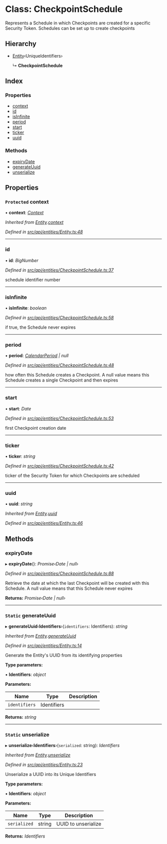 # Class: CheckpointSchedule

Represents a Schedule in which Checkpoints are created for a specific
 Security Token. Schedules can be set up to create checkpoints

## Hierarchy

* [Entity](entity.md)‹UniqueIdentifiers›

  ↳ **CheckpointSchedule**

## Index

### Properties

* [context](checkpointschedule.md#protected-context)
* [id](checkpointschedule.md#id)
* [isInfinite](checkpointschedule.md#isinfinite)
* [period](checkpointschedule.md#period)
* [start](checkpointschedule.md#start)
* [ticker](checkpointschedule.md#ticker)
* [uuid](checkpointschedule.md#uuid)

### Methods

* [expiryDate](checkpointschedule.md#expirydate)
* [generateUuid](checkpointschedule.md#static-generateuuid)
* [unserialize](checkpointschedule.md#static-unserialize)

## Properties

### `Protected` context

• **context**: *[Context](context.md)*

*Inherited from [Entity](entity.md).[context](entity.md#protected-context)*

*Defined in [src/api/entities/Entity.ts:48](https://github.com/PolymathNetwork/polymesh-sdk/blob/05b527a2/src/api/entities/Entity.ts#L48)*

___

###  id

• **id**: *BigNumber*

*Defined in [src/api/entities/CheckpointSchedule.ts:37](https://github.com/PolymathNetwork/polymesh-sdk/blob/05b527a2/src/api/entities/CheckpointSchedule.ts#L37)*

schedule identifier number

___

###  isInfinite

• **isInfinite**: *boolean*

*Defined in [src/api/entities/CheckpointSchedule.ts:58](https://github.com/PolymathNetwork/polymesh-sdk/blob/05b527a2/src/api/entities/CheckpointSchedule.ts#L58)*

if true, the Schedule never expires

___

###  period

• **period**: *[CalendarPeriod](../interfaces/calendarperiod.md) | null*

*Defined in [src/api/entities/CheckpointSchedule.ts:48](https://github.com/PolymathNetwork/polymesh-sdk/blob/05b527a2/src/api/entities/CheckpointSchedule.ts#L48)*

how often this Schedule creates a Checkpoint. A null value means this Schedule
  creates a single Checkpoint and then expires

___

###  start

• **start**: *Date*

*Defined in [src/api/entities/CheckpointSchedule.ts:53](https://github.com/PolymathNetwork/polymesh-sdk/blob/05b527a2/src/api/entities/CheckpointSchedule.ts#L53)*

first Checkpoint creation date

___

###  ticker

• **ticker**: *string*

*Defined in [src/api/entities/CheckpointSchedule.ts:42](https://github.com/PolymathNetwork/polymesh-sdk/blob/05b527a2/src/api/entities/CheckpointSchedule.ts#L42)*

ticker of the Security Token for which Checkpoints are scheduled

___

###  uuid

• **uuid**: *string*

*Inherited from [Entity](entity.md).[uuid](entity.md#uuid)*

*Defined in [src/api/entities/Entity.ts:46](https://github.com/PolymathNetwork/polymesh-sdk/blob/05b527a2/src/api/entities/Entity.ts#L46)*

## Methods

###  expiryDate

▸ **expiryDate**(): *Promise‹Date | null›*

*Defined in [src/api/entities/CheckpointSchedule.ts:88](https://github.com/PolymathNetwork/polymesh-sdk/blob/05b527a2/src/api/entities/CheckpointSchedule.ts#L88)*

Retrieve the date at which the last Checkpoint will be created with this Schedule.
  A null value means that this Schedule never expires

**Returns:** *Promise‹Date | null›*

___

### `Static` generateUuid

▸ **generateUuid**‹**Identifiers**›(`identifiers`: Identifiers): *string*

*Inherited from [Entity](entity.md).[generateUuid](entity.md#static-generateuuid)*

*Defined in [src/api/entities/Entity.ts:14](https://github.com/PolymathNetwork/polymesh-sdk/blob/05b527a2/src/api/entities/Entity.ts#L14)*

Generate the Entity's UUID from its identifying properties

**Type parameters:**

▪ **Identifiers**: *object*

**Parameters:**

Name | Type | Description |
------ | ------ | ------ |
`identifiers` | Identifiers |   |

**Returns:** *string*

___

### `Static` unserialize

▸ **unserialize**‹**Identifiers**›(`serialized`: string): *Identifiers*

*Inherited from [Entity](entity.md).[unserialize](entity.md#static-unserialize)*

*Defined in [src/api/entities/Entity.ts:23](https://github.com/PolymathNetwork/polymesh-sdk/blob/05b527a2/src/api/entities/Entity.ts#L23)*

Unserialize a UUID into its Unique Identifiers

**Type parameters:**

▪ **Identifiers**: *object*

**Parameters:**

Name | Type | Description |
------ | ------ | ------ |
`serialized` | string | UUID to unserialize  |

**Returns:** *Identifiers*
